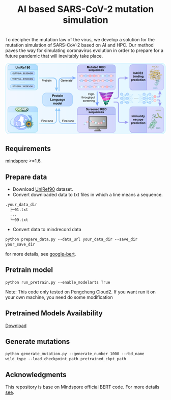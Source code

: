 <br/>
<h1 align="center">AI based SARS-CoV-2 mutation simulation</h1>
<br/>
To decipher the mutation law of the virus, we develop a solution for the mutation simulation of SARS-CoV-2 based on AI and HPC. Our method paves the way for simulating coronavirus evolution in order to prepare for a future pandemic that will inevitably take place.

![image](images/arc.png)

## Requirements
[mindspore](https://www.mindspore.cn/en) >=1.6.

## Prepare data
- Download [UniRef90](https://www.uniprot.org/help/downloads/) dataset.
- Convert downloaded data to txt files in which a line means a sequence.
```
.your_data_dir
  ├─01.txt
  ...
  └─09.txt
```

- Convert data to mindrecord data

```
python prepare_data.py --data_url your_data_dir --save_dir your_save_dir
```
for more details, see [google-bert](https://github.com/google-research/bert).

## Pretrain model

```
python run_pretrain.py --enable_modelarts True
```
Note: This code only tested on Pengcheng Cloud2. If you want run it on your own machine, you need do some modification

## Pretrained Models Availability
[Download](https://zenodo.org/deposit/7417029) 

## Generate mutations

```
python generate_mutation.py --generate_number 1000 --rbd_name wild_type --load_checkpoint_path pretrained_ckpt_path
```
## Acknowledgments
This repository is base on Mindspore official BERT code. For more details [see](https://github.com/mindspore-ai/models/tree/master/official/nlp/Bert).